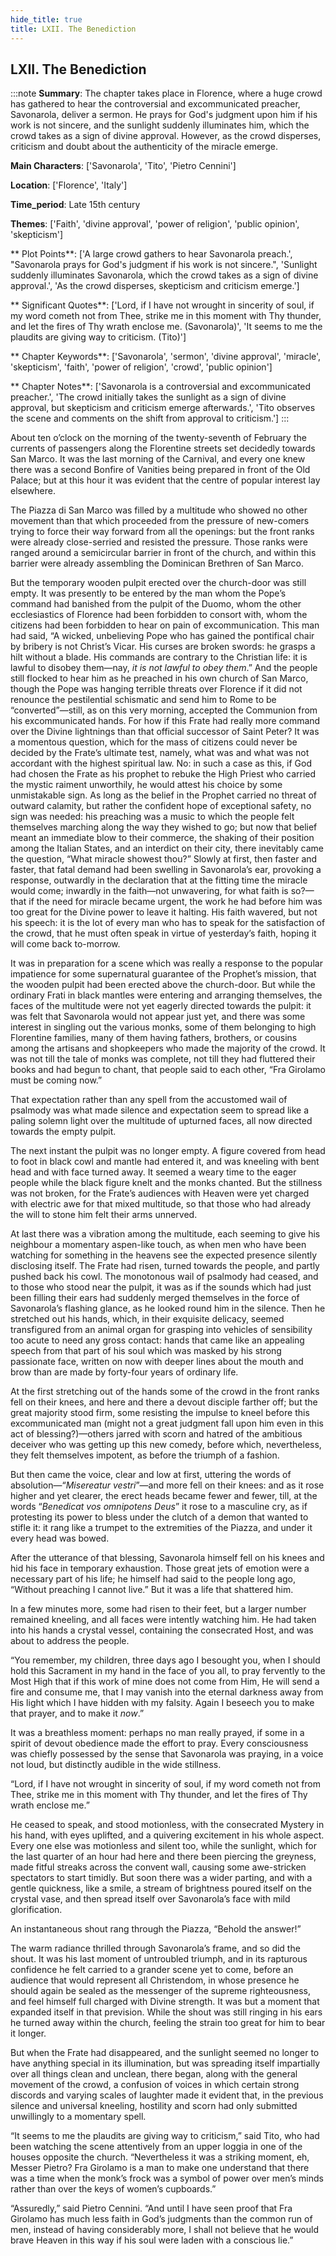 ```yaml
---
hide_title: true
title: LXII. The Benediction
---
```

## LXII. The Benediction
:::note
**Summary**:
The chapter takes place in Florence, where a huge crowd has gathered to hear the controversial and excommunicated preacher, Savonarola, deliver a sermon. He prays for God's judgment upon him if his work is not sincere, and the sunlight suddenly illuminates him, which the crowd takes as a sign of divine approval. However, as the crowd disperses, criticism and doubt about the authenticity of the miracle emerge.

**Main Characters**:
['Savonarola', 'Tito', 'Pietro Cennini']

**Location**:
['Florence', 'Italy']

**Time_period**:
Late 15th century

**Themes**:
['Faith', 'divine approval', 'power of religion', 'public opinion', 'skepticism']

** Plot Points**:
['A large crowd gathers to hear Savonarola preach.', "Savonarola prays for God's judgment if his work is not sincere.", 'Sunlight suddenly illuminates Savonarola, which the crowd takes as a sign of divine approval.', 'As the crowd disperses, skepticism and criticism emerge.']

** Significant Quotes**:
['Lord, if I have not wrought in sincerity of soul, if my word cometh not from Thee, strike me in this moment with Thy thunder, and let the fires of Thy wrath enclose me. (Savonarola)', 'It seems to me the plaudits are giving way to criticism. (Tito)']

** Chapter Keywords**:
['Savonarola', 'sermon', 'divine approval', 'miracle', 'skepticism', 'faith', 'power of religion', 'crowd', 'public opinion']

** Chapter Notes**:
['Savonarola is a controversial and excommunicated preacher.', 'The crowd initially takes the sunlight as a sign of divine approval, but skepticism and criticism emerge afterwards.', 'Tito observes the scene and comments on the shift from approval to criticism.']
:::


About ten o’clock on the morning of the twenty-seventh of February the currents of passengers along the Florentine streets set decidedly towards San Marco. It was the last morning of the Carnival, and every one knew there was a second Bonfire of Vanities being prepared in front of the Old Palace; but at this hour it was evident that the centre of popular interest lay elsewhere. 

The Piazza di San Marco was filled by a multitude who showed no other movement than that which proceeded from the pressure of new-comers trying to force their way forward from all the openings: but the front ranks were already close-serried and resisted the pressure. Those ranks were ranged around a semicircular barrier in front of the church, and within this barrier were already assembling the Dominican Brethren of San Marco. 

But the temporary wooden pulpit erected over the church-door was still empty. It was presently to be entered by the man whom the Pope’s command had banished from the pulpit of the Duomo, whom the other ecclesiastics of Florence had been forbidden to consort with, whom the citizens had been forbidden to hear on pain of excommunication. This man had said, “A wicked, unbelieving Pope who has gained the pontifical chair by bribery is not Christ’s Vicar. His curses are broken swords: he grasps a hilt without a blade. His commands are contrary to the Christian life: it is lawful to disobey them—nay, _it is not lawful to obey them_.” And the people still flocked to hear him as he preached in his own church of San Marco, though the Pope was hanging terrible threats over Florence if it did not renounce the pestilential schismatic and send him to Rome to be “converted”—still, as on this very morning, accepted the Communion from his excommunicated hands. For how if this Frate had really more command over the Divine lightnings than that official successor of Saint Peter? It was a momentous question, which for the mass of citizens could never be decided by the Frate’s ultimate test, namely, what was and what was not accordant with the highest spiritual law. No: in such a case as this, if God had chosen the Frate as his prophet to rebuke the High Priest who carried the mystic raiment unworthily, he would attest his choice by some unmistakable sign. As long as the belief in the Prophet carried no threat of outward calamity, but rather the confident hope of exceptional safety, no sign was needed: his preaching was a music to which the people felt themselves marching along the way they wished to go; but now that belief meant an immediate blow to their commerce, the shaking of their position among the Italian States, and an interdict on their city, there inevitably came the question, “What miracle showest thou?” Slowly at first, then faster and faster, that fatal demand had been swelling in Savonarola’s ear, provoking a response, outwardly in the declaration that at the fitting time the miracle would come; inwardly in the faith—not unwavering, for what faith is so?—that if the need for miracle became urgent, the work he had before him was too great for the Divine power to leave it halting. His faith wavered, but not his speech: it is the lot of every man who has to speak for the satisfaction of the crowd, that he must often speak in virtue of yesterday’s faith, hoping it will come back to-morrow. 

It was in preparation for a scene which was really a response to the popular impatience for some supernatural guarantee of the Prophet’s mission, that the wooden pulpit had been erected above the church-door. But while the ordinary Frati in black mantles were entering and arranging themselves, the faces of the multitude were not yet eagerly directed towards the pulpit: it was felt that Savonarola would not appear just yet, and there was some interest in singling out the various monks, some of them belonging to high Florentine families, many of them having fathers, brothers, or cousins among the artisans and shopkeepers who made the majority of the crowd. It was not till the tale of monks was complete, not till they had fluttered their books and had begun to chant, that people said to each other, “Fra Girolamo must be coming now.” 

That expectation rather than any spell from the accustomed wail of psalmody was what made silence and expectation seem to spread like a paling solemn light over the multitude of upturned faces, all now directed towards the empty pulpit. 

The next instant the pulpit was no longer empty. A figure covered from head to foot in black cowl and mantle had entered it, and was kneeling with bent head and with face turned away. It seemed a weary time to the eager people while the black figure knelt and the monks chanted. But the stillness was not broken, for the Frate’s audiences with Heaven were yet charged with electric awe for that mixed multitude, so that those who had already the will to stone him felt their arms unnerved. 

At last there was a vibration among the multitude, each seeming to give his neighbour a momentary aspen-like touch, as when men who have been watching for something in the heavens see the expected presence silently disclosing itself. The Frate had risen, turned towards the people, and partly pushed back his cowl. The monotonous wail of psalmody had ceased, and to those who stood near the pulpit, it was as if the sounds which had just been filling their ears had suddenly merged themselves in the force of Savonarola’s flashing glance, as he looked round him in the silence. Then he stretched out his hands, which, in their exquisite delicacy, seemed transfigured from an animal organ for grasping into vehicles of sensibility too acute to need any gross contact: hands that came like an appealing speech from that part of his soul which was masked by his strong passionate face, written on now with deeper lines about the mouth and brow than are made by forty-four years of ordinary life. 

At the first stretching out of the hands some of the crowd in the front ranks fell on their knees, and here and there a devout disciple farther off; but the great majority stood firm, some resisting the impulse to kneel before this excommunicated man (might not a great judgment fall upon him even in this act of blessing?)—others jarred with scorn and hatred of the ambitious deceiver who was getting up this new comedy, before which, nevertheless, they felt themselves impotent, as before the triumph of a fashion. 

But then came the voice, clear and low at first, uttering the words of absolution—“_Misereatur vestri_”—and more fell on their knees: and as it rose higher and yet clearer, the erect heads became fewer and fewer, till, at the words “_Benedicat vos omnipotens Deus_” it rose to a masculine cry, as if protesting its power to bless under the clutch of a demon that wanted to stifle it: it rang like a trumpet to the extremities of the Piazza, and under it every head was bowed. 

After the utterance of that blessing, Savonarola himself fell on his knees and hid his face in temporary exhaustion. Those great jets of emotion were a necessary part of his life; he himself had said to the people long ago, “Without preaching I cannot live.” But it was a life that shattered him. 

In a few minutes more, some had risen to their feet, but a larger number remained kneeling, and all faces were intently watching him. He had taken into his hands a crystal vessel, containing the consecrated Host, and was about to address the people. 

“You remember, my children, three days ago I besought you, when I should hold this Sacrament in my hand in the face of you all, to pray fervently to the Most High that if this work of mine does not come from Him, He will send a fire and consume me, that I may vanish into the eternal darkness away from His light which I have hidden with my falsity. Again I beseech you to make that prayer, and to make it _now_.” 

It was a breathless moment: perhaps no man really prayed, if some in a spirit of devout obedience made the effort to pray. Every consciousness was chiefly possessed by the sense that Savonarola was praying, in a voice not loud, but distinctly audible in the wide stillness. 

“Lord, if I have not wrought in sincerity of soul, if my word cometh not from Thee, strike me in this moment with Thy thunder, and let the fires of Thy wrath enclose me.” 

He ceased to speak, and stood motionless, with the consecrated Mystery in his hand, with eyes uplifted, and a quivering excitement in his whole aspect. Every one else was motionless and silent too, while the sunlight, which for the last quarter of an hour had here and there been piercing the greyness, made fitful streaks across the convent wall, causing some awe-stricken spectators to start timidly. But soon there was a wider parting, and with a gentle quickness, like a smile, a stream of brightness poured itself on the crystal vase, and then spread itself over Savonarola’s face with mild glorification. 

An instantaneous shout rang through the Piazza, “Behold the answer!” 

The warm radiance thrilled through Savonarola’s frame, and so did the shout. It was his last moment of untroubled triumph, and in its rapturous confidence he felt carried to a grander scene yet to come, before an audience that would represent all Christendom, in whose presence he should again be sealed as the messenger of the supreme righteousness, and feel himself full charged with Divine strength. It was but a moment that expanded itself in that prevision. While the shout was still ringing in his ears he turned away within the church, feeling the strain too great for him to bear it longer. 

But when the Frate had disappeared, and the sunlight seemed no longer to have anything special in its illumination, but was spreading itself impartially over all things clean and unclean, there began, along with the general movement of the crowd, a confusion of voices in which certain strong discords and varying scales of laughter made it evident that, in the previous silence and universal kneeling, hostility and scorn had only submitted unwillingly to a momentary spell. 

“It seems to me the plaudits are giving way to criticism,” said Tito, who had been watching the scene attentively from an upper loggia in one of the houses opposite the church. “Nevertheless it was a striking moment, eh, Messer Pietro? Fra Girolamo is a man to make one understand that there was a time when the monk’s frock was a symbol of power over men’s minds rather than over the keys of women’s cupboards.” 

“Assuredly,” said Pietro Cennini. “And until I have seen proof that Fra Girolamo has much less faith in God’s judgments than the common run of men, instead of having considerably more, I shall not believe that he would brave Heaven in this way if his soul were laden with a conscious lie.” 

